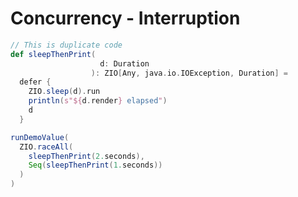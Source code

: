 # Concurrency - Interruption


```scala mdoc
// This is duplicate code
def sleepThenPrint(
                    d: Duration
                  ): ZIO[Any, java.io.IOException, Duration] =
  defer {
    ZIO.sleep(d).run
    println(s"${d.render} elapsed")
    d
  }

```

```scala mdoc
runDemoValue(
  ZIO.raceAll(
    sleepThenPrint(2.seconds),
    Seq(sleepThenPrint(1.seconds))
  )
)
```
